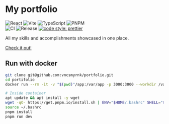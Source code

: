 # My portfolio

![React](https://img.shields.io/badge/react-%2320232a.svg?style=for-the-badge&logo=react&logoColor=%2361DAFB)
![Vite](https://img.shields.io/badge/vite-%23646CFF.svg?style=for-the-badge&logo=vite&logoColor=white)
![TypeScript](https://img.shields.io/badge/typescript-%23007ACC.svg?style=for-the-badge&logo=typescript&logoColor=white)
![PNPM](https://img.shields.io/badge/pnpm-%234a4a4a.svg?style=for-the-badge&logo=pnpm&logoColor=f69220)
<br>
![CI](https://github.com/vncsmyrnk/portfolio/actions/workflows/ci.yml/badge.svg)
![Release](https://github.com/vncsmyrnk/portfolio/actions/workflows/release.yml/badge.svg)
[![code style: prettier](https://img.shields.io/badge/code_style-prettier-ff69b4.svg)](https://github.com/prettier/prettier)

All my skills and accomplishments showcased in one place.

[Check it out!](https://vncsmyrnk.github.io/portfolio/)

## Run with docker

```bash
git clone git@github.com:vncsmyrnk/portfolio.git
cd portifolio
docker run --rm -it -v "$(pwd)"/app:/var/app -p 3000:3000 --workdir /var/app node:21-slim bash
```

```bash
# Inside container
apt update && apt install -y wget
wget -qO- https://get.pnpm.io/install.sh | ENV="$HOME/.bashrc" SHELL="$(which bash)" bash -
source ~/.bashrc
pnpm install
pnpm run dev
```
